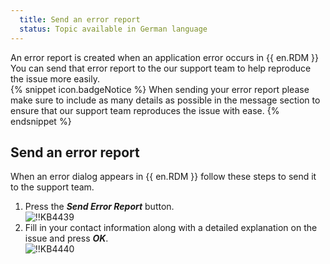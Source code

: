 ```yaml
---
  title: Send an error report
  status: Topic available in German language
---
```

An error report is created when an application error occurs in {{ en.RDM }} You can send that error report to the our support team to help reproduce the issue more easily.  
{% snippet icon.badgeNotice %}
When sending your error report please make sure to include as many details as possible in the message section to ensure that our support team reproduces the issue with ease.
{% endsnippet %}  

## Send an error report
When an error dialog appears in {{ en.RDM }} follow these steps to send it to the support team.
1. Press the ***Send Error Report*** button.  
![!!KB4439](https://webdevolutions.azureedge.net/docs/en/kb/KB4439.png)
1. Fill in your contact information along with a detailed explanation on the issue and press ***OK***.  
![!!KB4440](https://webdevolutions.azureedge.net/docs/en/kb/KB4440.png)
